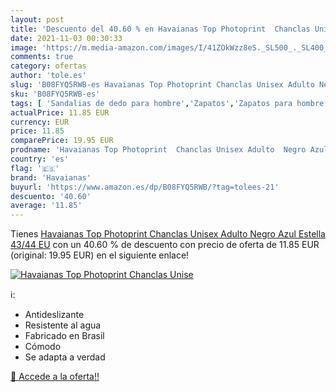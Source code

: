 ```yaml
---
layout: post
title: 'Descuento del 40.60 % en Havaianas Top Photoprint  Chanclas Unise'
date: 2021-11-03 00:30:33
image: 'https://m.media-amazon.com/images/I/41ZOkWzz8eS._SL500_._SL400_.jpg'
comments: true
category: ofertas
author: 'tole.es'
slug: 'B08FYQ5RWB-es Havaianas Top Photoprint Chanclas Unisex Adulto Negro Azul...'
sku: 'B08FYQ5RWB-es'
tags: [ 'Sandalias de dedo para hombre','Zapatos','Zapatos para hombre','Zapatos y complementos','chanclas','havaianas', ]
actualPrice: 11.85 EUR
currency: EUR
price: 11.85
comparePrice: 19.95 EUR
prodname: 'Havaianas Top Photoprint  Chanclas Unisex Adulto  Negro Azul Estella  43/44 EU'
country: 'es'
flag: '🇪🇸'
brand: 'Havaianas'
buyurl: 'https://www.amazon.es/dp/B08FYQ5RWB/?tag=tolees-21'
descuento: '40.60'
average: '11.85'
---
```


Tienes [Havaianas Top Photoprint  Chanclas Unisex Adulto  Negro Azul Estella  43/44 EU](https://www.amazon.es/dp/B08FYQ5RWB/?tag=tolees-21) con un 40.60 % de descuento con precio de oferta de 11.85 EUR (original: 19.95 EUR) en el siguiente enlace!

[![Havaianas Top Photoprint  Chanclas Unise](https://m.media-amazon.com/images/I/41ZOkWzz8eS._SL500_._SL400_.jpg)](https://www.amazon.es/dp/B08FYQ5RWB/?tag=tolees-21)

ℹ️:

- Antideslizante
- Resistente al agua
- Fabricado en Brasil
- Cómodo
- Se adapta a verdad

[🛒 Accede a la oferta!!](https://www.amazon.es/dp/B08FYQ5RWB/?tag=tolees-21)
